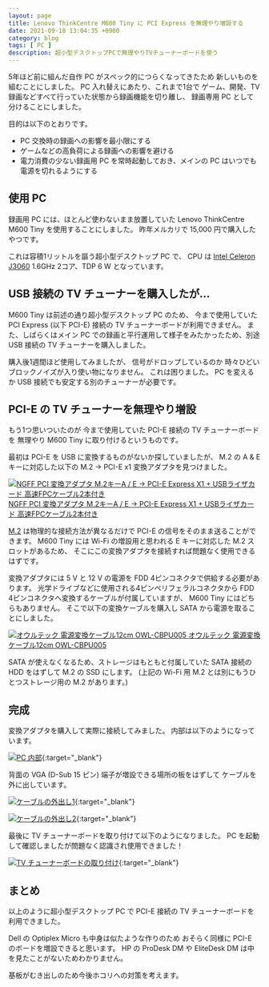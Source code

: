 ```yaml
---
layout: page
title: Lenovo ThinkCentre M600 Tiny に PCI Express を無理やり増設する
date: 2021-09-18 13:04:35 +0900
category: blog
tags: [ PC ]
description: 超小型デスクトップPCで無理やりTVチューナーボードを使う
---
```


5年ほど前に組んだ自作 PC がスペック的につらくなってきたため
新しいものを組むことにしました。
PC 入れ替えにあたり、これまで1台で
ゲーム、開発、TV 録画などすべて行っていた状態から録画機能を切り離し、
録画専用 PC として分けることにしました。

目的は以下のとおりです。

- PC 交換時の録画への影響を最小限にする
- ゲームなどの高負荷による録画への影響を避ける
- 電力消費の少ない録画用 PC を常時起動しておき、メインの PC はいつでも電源を切れるようにする

## 使用 PC

録画用 PC には、ほとんど使わないまま放置していた
Lenovo ThinkCentre M600 Tiny
を使用することにしました。
昨年メルカリで 15,000 円で購入したやつです。

これは容積1リットルを謳う超小型デスクトップ PC で、
CPU は
[Intel Celeron J3060](https://ark.intel.com/content/www/jp/ja/ark/products/91534/intel-celeron-processor-j3060-2m-cache-up-to-2-48-ghz.html)
1.6GHz 2コア、TDP 6 W となっています。

## USB 接続の TV チューナーを購入したが…

M600 Tiny は前述の通り超小型デスクトップ PC のため、
今まで使用していた PCI Express (以下 PCI-E) 接続の TV チューナーボードが利用できません。
また、しばらくはメイン PC での録画と平行運用して様子をみたかったため、別途 USB 接続の TV チューナーを購入しました。

購入後1週間ほど使用してみましたが、
信号がドロップしているのか
時々ひどいブロックノイズが入り使い物になりません。
これは困りました。
PC を変えるか USB 接続でも安定する別のチューナーが必要です。

## PCI-E の TV チューナーを無理やり増設

もう1つ思いついたのが
今まで使用していた PCI-E 接続の TV チューナーボードを
無理やり M600 Tiny に取り付けるというものです。

最初は PCI-E を USB に変換するものがないか探していましたが、
M.2 の A & E キーに対応した以下の
M.2 → PCI-E x1 変換アダプタを見つけました。

<div class="affiliate-product-list">
    <a href="https://www.amazon.co.jp/dp/B07L9RFVBZ?tag=saasan-22" class="affiliate-product">
        <img src="https://m.media-amazon.com/images/I/51N8ZHiY7vL.__AC_SX300_SY300_QL70_ML2_.jpg" alt="NGFF PCI 変換アダプタ M.2キーA / E → PCI-E Express X1 + USBライザカード 高速FPCケーブル2本付き">
        <span class="affiliate-product-name">NGFF PCI 変換アダプタ M.2キーA / E → PCI-E Express X1 + USBライザカード 高速FPCケーブル2本付き</span>
    </a>
</div>

[M.2](https://ja.wikipedia.org/wiki/M.2)
は物理的な接続方法が異なるだけで
PCI-E の信号をそのまま送ることができます。
M600 Tiny には Wi-Fi の増設用と思われる
E キーに対応した M.2 スロットがあるため、
そこにこの変換アダプタを接続すれば問題なく使用できるはずです。

変換アダプタには 5 V と 12 V の電源を
FDD 4ピンコネクタで供給する必要があります。
光学ドライブなどに使用される4ピンペリフェラルコネクタから
FDD 4ピンコネクタへ変換するケーブルが付属していますが、
M600 Tiny にはどちらもありません。
そこで以下の変換ケーブルを購入し SATA から電源を取ることにしました。

<div class="affiliate-product-list">
    <a href="https://www.amazon.co.jp/dp/B0028WIES8?tag=saasan-22" class="affiliate-product">
        <img src="https://m.media-amazon.com/images/I/51yi6NatXRL.__AC_SX300_SY300_QL70_ML2_.jpg" alt="オウルテック 電源変換ケーブル12cm OWL-CBPU005">
        <span class="affiliate-product-name">オウルテック 電源変換ケーブル12cm OWL-CBPU005</span>
    </a>
</div>

SATA が使えなくなるため、ストレージはもともと付属していた SATA 接続の HDD をはずして M.2 の SSD にします。
(上記の Wi-Fi 用 M.2 とは別にもうひとつストレージ用の M.2 があります。)

## 完成

変換アダプタを購入して実際に接続してみました。
内部は以下のようになっています。

[![PC 内部](/img/blog/2021-09-18/thinkcentre-tiny-pci-express1.jpg)](/img/blog/2021-09-18/thinkcentre-tiny-pci-express1.jpg){:target="_blank"}

背面の VGA (D-Sub 15 ピン) 端子が増設できる場所の板をはずして
ケーブルを外に出しています。

[![ケーブルの外出し1](/img/blog/2021-09-18/thinkcentre-tiny-pci-express2.jpg)](/img/blog/2021-09-18/thinkcentre-tiny-pci-express2.jpg){:target="_blank"}

[![ケーブルの外出し2](/img/blog/2021-09-18/thinkcentre-tiny-pci-express3.jpg)](/img/blog/2021-09-18/thinkcentre-tiny-pci-express3.jpg){:target="_blank"}

最後に TV チューナーボードを取り付けて以下のようになりました。
PC を起動して確認しましたが問題なく認識され使用できました！

[![TV チューナーボードの取り付け](/img/blog/2021-09-18/thinkcentre-tiny-pci-express4.jpg)](/img/blog/2021-09-18/thinkcentre-tiny-pci-express4.jpg){:target="_blank"}

## まとめ

以上のように超小型デスクトップ PC で
PCI-E 接続の TV チューナーボードを利用できました。

Dell の Optiplex Micro も中身は似たような作りのため
おそらく同様に PCI-E のボードを増設できると思います。
HP の ProDesk DM や EliteDesk DM は中を見たことがないためわかりません。

基板がむき出しのため今後ホコリへの対策を考えます。
